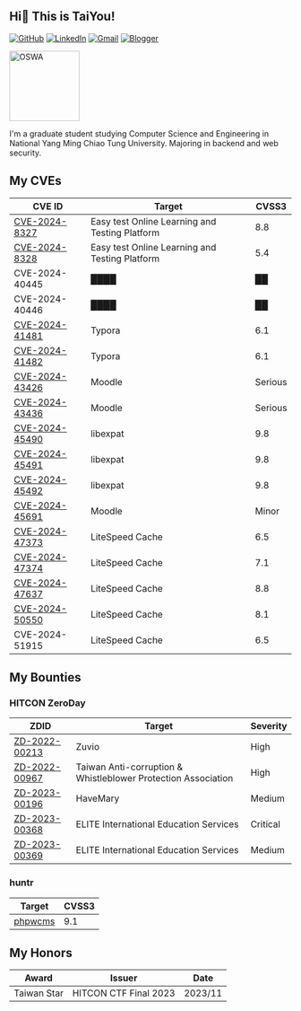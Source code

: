 ## Hi👋 This is TaiYou!

[![GitHub](https://img.shields.io/badge/github-%23121011.svg?style=for-the-badge&logo=github&logoColor=white)](https://github.com/TaiYou-TW)
[![LinkedIn](https://img.shields.io/badge/linkedin-%230077B5.svg?style=for-the-badge&logo=linkedin&logoColor=white)](https://www.linkedin.com/in/ShangHungWan)
[![Gmail](https://img.shields.io/badge/Gmail-D14836?style=for-the-badge&logo=gmail&logoColor=white)](mailto:sun@taiyou.tw)
[![Blogger](https://img.shields.io/badge/Blogger-FF5722?style=for-the-badge&logo=blogger&logoColor=white)](https://taiyou.tw)

[<img src="https://github.com/user-attachments/assets/cabd89c1-2234-4ba1-9757-a56500dbc1d0" alt="OSWA" width="125px">](https://www.credential.net/0ab75dfd-b494-4b1a-b92c-2e61f225526c)

I'm a graduate student studying Computer Science and Engineering in National Yang Ming Chiao Tung University. Majoring in backend and web security.

## My CVEs

| CVE ID                                                                                                                                                            | Target                                         | CVSS3   |
| ----------------------------------------------------------------------------------------------------------------------------------------------------------------- | ---------------------------------------------- | ------- |
| [CVE-2024-8327](https://www.twcert.org.tw/en/cp-139-8032-a3d5c-2.html)                                                                                            | Easy test Online Learning and Testing Platform | 8.8     |
| [CVE-2024-8328](https://www.twcert.org.tw/en/cp-139-8033-0a98f-2.html)                                                                                            | Easy test Online Learning and Testing Platform | 5.4     |
| CVE-2024-40445                                                                                                                                                    | ████                                           | ██      |
| CVE-2024-40446                                                                                                                                                    | ████                                           | ██      |
| [CVE-2024-41481](https://cve.mitre.org/cgi-bin/cvename.cgi?name=CVE-2024-41481)                                                                                   | Typora                                         | 6.1     |
| [CVE-2024-41482](https://cve.mitre.org/cgi-bin/cvename.cgi?name=CVE-2024-41482)                                                                                   | Typora                                         | 6.1     |
| [CVE-2024-43426](https://moodle.org/mod/forum/discuss.php?d=461194#p1851864)                                                                                      | Moodle                                         | Serious |
| [CVE-2024-43436](https://moodle.org/mod/forum/discuss.php?d=461206#p1851878)                                                                                      | Moodle                                         | Serious |
| [CVE-2024-45490](https://cve.mitre.org/cgi-bin/cvename.cgi?name=CVE-2024-45490)                                                                                   | libexpat                                       | 9.8     |
| [CVE-2024-45491](https://cve.mitre.org/cgi-bin/cvename.cgi?name=CVE-2024-45491)                                                                                   | libexpat                                       | 9.8     |
| [CVE-2024-45492](https://cve.mitre.org/cgi-bin/cvename.cgi?name=CVE-2024-45492)                                                                                   | libexpat                                       | 9.8     |
| [CVE-2024-45691](https://moodle.org/mod/forum/discuss.php?d=461897#p1854494)                                                                                      | Moodle                                         | Minor   |
| [CVE-2024-47373](https://patchstack.com/database/vulnerability/litespeed-cache/wordpress-litespeed-cache-plugin-6-5-0-2-cross-site-scripting-xss-vulnerability-2) | LiteSpeed Cache                                | 6.5     |
| [CVE-2024-47374](https://patchstack.com/database/vulnerability/litespeed-cache/wordpress-litespeed-cache-plugin-6-5-0-2-cross-site-scripting-xss-vulnerability)   | LiteSpeed Cache                                | 7.1     |
| [CVE-2024-47637](https://patchstack.com/database/vulnerability/litespeed-cache/wordpress-litespeed-cache-plugin-6-4-1-path-traversal-vulnerability)               | LiteSpeed Cache                                | 8.8     |
| [CVE-2024-50550](https://patchstack.com/database/vulnerability/litespeed-cache/wordpress-litespeed-cache-plugin-6-5-1-privilege-escalation-vulnerability)         | LiteSpeed Cache                                | 8.1     |
| CVE-2024-51915                                                                                                                                                    | LiteSpeed Cache                                | 6.5     |

## My Bounties

### HITCON ZeroDay

| ZDID                                                                    | Target                                                        | Severity |
| ----------------------------------------------------------------------- | ------------------------------------------------------------- | -------- |
| [ZD-2022-00213](https://zeroday.hitcon.org/vulnerability/ZD-2022-00213) | Zuvio                                                         | High     |
| [ZD-2022-00967](https://zeroday.hitcon.org/vulnerability/ZD-2022-00967) | Taiwan Anti-corruption & Whistleblower Protection Association | High     |
| [ZD-2023-00196](https://zeroday.hitcon.org/vulnerability/ZD-2023-00196) | HaveMary                                                      | Medium   |
| [ZD-2023-00368](https://zeroday.hitcon.org/vulnerability/ZD-2023-00368) | ELITE International Education Services                        | Critical |
| [ZD-2023-00369](https://zeroday.hitcon.org/vulnerability/ZD-2023-00369) | ELITE International Education Services                        | Medium   |

### huntr

| Target                                                                     | CVSS3 |
| -------------------------------------------------------------------------- | ----- |
| [phpwcms](https://huntr.com/bounties/df8a3f9e-db11-4aa5-bfa9-1af1ee892f15) | 9.1   |

## My Honors

| Award       | Issuer                | Date    |
| ----------- | --------------------- | ------- |
| Taiwan Star | HITCON CTF Final 2023 | 2023/11 |
